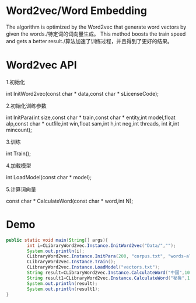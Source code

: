 # Word2vec/Word Embedding
The algorithm is optimized by the Word2vec that generate word vectors by given the words./特定词的词向量生成。
This method boosts the train speed and gets a better result./算法加速了训练过程，并且得到了更好的结果。

# Word2vec API

1.初始化

int InitWord2vec(const char * data,const char * sLicenseCode);

2.初始化训练参数

int InitPara(int size,const char * train,const char * entity,int model,float alp,const char * outfile,int win,float sam,int h,int neg,int threads, int it,int mincount);

3.训练

int Train();

4.加载模型

int LoadModel(const char * model);

5.计算词向量

const char * CalculateWord(const char * word,int N);

# Demo

```java
public static void main(String[] args){
        int i=CLibraryWord2vec.Instance.InitWord2vec("Data/","");
        System.out.println(i);
        CLibraryWord2vec.Instance.InitPara(200, "corpus.txt", "words-all.txt", 1, Float.parseFloat("0.025"), "vectors.txt", 8, Float.parseFloat("1e-4"), 1, 25, 1, 15, 1);
        CLibraryWord2vec.Instance.Train();
        CLibraryWord2vec.Instance.LoadModel("vectors.txt");
        String result=CLibraryWord2vec.Instance.CalculateWord("中国",10);
        String result1=CLibraryWord2vec.Instance.CalculateWord("秘鲁",10);
        System.out.println(result);
        System.out.println(result1);
}
```
